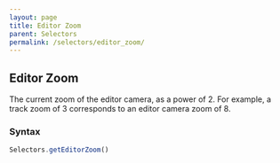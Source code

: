 ```yaml
---
layout: page
title: Editor Zoom
parent: Selectors
permalink: /selectors/editor_zoom/
---
```


## Editor Zoom

The current zoom of the editor camera, as a power of 2. For example, a track zoom of 3 corresponds to an editor camera zoom of 8.

### Syntax

```js
Selectors.getEditorZoom()
```
